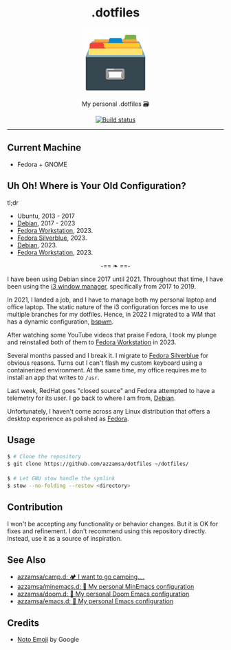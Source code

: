 <div align="center">
<h1>.dotfiles</h1>

<img src='assets/logo.png' width=150px/>

My personal .dotfiles 🗃️

<a href="https://github.com/azzamsa/dotfiles/workflows/ci.yml">
    <img src="https://github.com/azzamsa/dotfiles/workflows/ci/badge.svg" alt="Build status" />
</a>

</div>

---

## Current Machine

- Fedora + GNOME

## Uh Oh! Where is Your Old Configuration?

tl;dr

- Ubuntu, 2013 - 2017
- [Debian][debian-i3], 2017 - 2023
- [Fedora Workstation][fedora-gnome], 2023.
- [Fedora Silverblue][fedora-silverblue], 2023.
- [Debian][current-os], 2023.
- [Fedora Workstation][current-os], 2023.

<div align="center">
-== ❧ ==-
</div>

I have been using Debian since 2017 until 2021. Throughout that time, I have been using the [i3 window manager][debian-i3], specifically from 2017 to 2019.

In 2021, I landed a job, and I have to manage both my personal laptop and office laptop. The static nature of the i3 configuration forces me to use multiple branches for my dotfiles. Hence, in 2022 I migrated to a WM that has a dynamic configuration, [bspwm][debian-bspwm].

After watching some YouTube videos that praise Fedora, I took my plunge and reinstalled both of them to [Fedora Workstation][fedora-gnome] in 2023.

Several months passed and I break it. I migrate to [Fedora Silverblue][fedora-silverblue] for obvious reasons. Turns out I can't flash my custom keyboard using a containerized environment. At the same time, my office requires me to install an app that writes to `/usr`.

Last week, RedHat goes "closed source" and Fedora attempted to have a telemetry for its user. I go back to where I am from, [Debian][debian-gnome].

Unfortunately, I haven't come across any Linux distribution that offers a desktop experience as polished as [Fedora][current-os].

[debian-i3]: https://github.com/azzamsa/dotfiles/commit/f395081a1c0372aa10737f104640da3049a5a8b2
[debian-bspwm]: https://github.com/azzamsa/dotfiles/commit/59c6e48ca7024aa810a9c892d55d4dfcb758a989
[fedora-gnome]: https://github.com/azzamsa/dotfiles/commit/6dc9d319cae13f79db0a8b1004aa87b103520415
[fedora-silverblue]: https://github.com/azzamsa/dotfiles/tree/4543ab38b5834cd1e4ba549436220c02310264dd
[debian-gnome]: https://github.com/azzamsa/dotfiles/commit/241d0c322a1511daa7253fea934c072cd05e68c5
[current-os]: https://github.com/azzamsa/dotfiles

## Usage

```bash
$ # Clone the repository
$ git clone https://github.com/azzamsa/dotfiles ~/dotfiles/

$ # Let GNU stow handle the symlink
$ stow --no-folding --restow <directory>
```

## Contribution

I won't be accepting any functionality or behavior changes. But it is OK for fixes and refinement.
I don't recommend using this repository directly. Instead, use it as a source of inspiration.

## See Also

- [azzamsa/camp.d: 🏕️ I want to go camping....](https://github.com/azzamsa/camp.d)
- [azzamsa/minemacs.d: 📜 My personal MinEmacs configuration](https://github.com/azzamsa/minemacs.d)
- [azzamsa/doom.d: 📜 My personal Doom Emacs configuration](https://github.com/azzamsa/doom.d)
- [azzamsa/emacs.d: 📜 My personal Emacs configuration](https://github.com/azzamsa/emacs.d)

## Credits

- [Noto Emoji](https://github.com/googlefonts/noto-emoji) by Google
